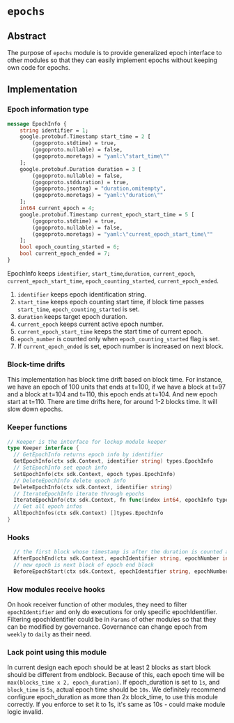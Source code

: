 <!--
order: 0
title: "Epochs Overview"
parent:
  title: "epochs"
-->

# `epochs`

## Abstract

The purpose of `epochs` module is to provide generalized epoch interface to other modules so that they can easily implement epochs without keeping own code for epochs.

## Implementation

### Epoch information type

```protobuf
message EpochInfo {
    string identifier = 1;
    google.protobuf.Timestamp start_time = 2 [
        (gogoproto.stdtime) = true,
        (gogoproto.nullable) = false,
        (gogoproto.moretags) = "yaml:\"start_time\""
    ];
    google.protobuf.Duration duration = 3 [
        (gogoproto.nullable) = false,
        (gogoproto.stdduration) = true,
        (gogoproto.jsontag) = "duration,omitempty",
        (gogoproto.moretags) = "yaml:\"duration\""
    ];
    int64 current_epoch = 4;
    google.protobuf.Timestamp current_epoch_start_time = 5 [
        (gogoproto.stdtime) = true,
        (gogoproto.nullable) = false,
        (gogoproto.moretags) = "yaml:\"current_epoch_start_time\""
    ];
    bool epoch_counting_started = 6;
    bool current_epoch_ended = 7;
}
```

EpochInfo keeps `identifier`, `start_time`,`duration`, `current_epoch`, `current_epoch_start_time`,  `epoch_counting_started`, `current_epoch_ended`.

1. `identifier` keeps epoch identification string.
2. `start_time` keeps epoch counting start time, if block time passes `start_time`, `epoch_counting_started` is set.
3. `duration` keeps target epoch duration.
4. `current_epoch` keeps current active epoch number.
5. `current_epoch_start_time` keeps the start time of current epoch.
6. `epoch_number` is counted only when `epoch_counting_started` flag is set.
7. If `current_epoch_ended` is set, epoch number is increased on next block.

### Block-time drifts

This implementation has block time drift based on block time.
For instance, we have an epoch of 100 units that ends at t=100, if we have a block at t=97 and a block at t=104 and t=110, this epoch ends at t=104.
And new epoch start at t=110. There are time drifts here, for around 1-2 blocks time.
It will slow down epochs.

### Keeper functions
```go
// Keeper is the interface for lockup module keeper
type Keeper interface {
  // GetEpochInfo returns epoch info by identifier
  GetEpochInfo(ctx sdk.Context, identifier string) types.EpochInfo
  // SetEpochInfo set epoch info
  SetEpochInfo(ctx sdk.Context, epoch types.EpochInfo) 
  // DeleteEpochInfo delete epoch info
  DeleteEpochInfo(ctx sdk.Context, identifier string)
  // IterateEpochInfo iterate through epochs
  IterateEpochInfo(ctx sdk.Context, fn func(index int64, epochInfo types.EpochInfo) (stop bool))
  // Get all epoch infos
  AllEpochInfos(ctx sdk.Context) []types.EpochInfo
}
```

### Hooks
```go
  // the first block whose timestamp is after the duration is counted as the end of the epoch
  AfterEpochEnd(ctx sdk.Context, epochIdentifier string, epochNumber int64)
  // new epoch is next block of epoch end block
  BeforeEpochStart(ctx sdk.Context, epochIdentifier string, epochNumber int64)
```

### How modules receive hooks

On hook receiver function of other modules, they need to filter `epochIdentifier` and only do executions for only specific epochIdentifier.
Filtering epochIdentifier could be in `Params` of other modules so that they can be modified by governance.
Governance can change epoch from `weekly` to `daily` as their need.

### Lack point using this module

In current design each epoch should be at least 2 blocks as start block should be different from endblock.
Because of this, each epoch time will be `max(blocks_time x 2, epoch_duration)`.
If epoch_duration is set to `1s`, and `block_time` is `5s`, actual epoch time should be `10s`.
We definitely recommend configure epoch_duration as more than 2x block_time, to use this module correctly.
If you enforce to set it to 1s, it's same as 10s - could make module logic invalid.
